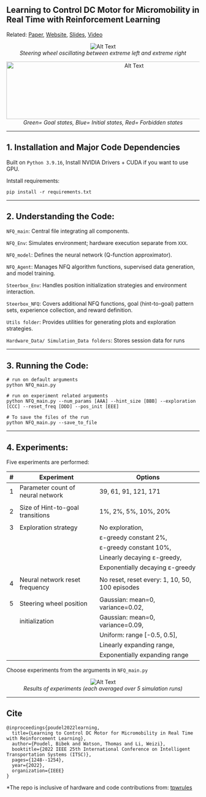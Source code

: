 ## Learning to Control DC Motor for Micromobility in Real Time with Reinforcement Learning

Related: [Paper](https://arxiv.org/abs/2108.00138),  [Website](https://stars-cs.github.io/projects/2022-06-poudel2022nfq),  [Slides](https://raw.githubusercontent.com/poudel-bibek/poudel-bibek.github.io/main/hosted_files/Other_files/NFQ_Golf_Cart.pdf), [Video](https://www.youtube.com/watch?v=TgZS54wQ3ss)


<p align="center">
  <img src="https://github.com/poudel-bibek/NFQ_Golf_Cart/blob/main/site_assets/oscillate_small.gif?raw=true" alt="Alt Text">
  <br>
  <i>Steering wheel oscillating between extreme left and extreme right</i>
</p>

<p align="center">
  <img src="https://github.com/poudel-bibek/NFQ_Golf_Cart/blob/main/site_assets/various_states.png?raw=true" width="650" height="150" alt="Alt Text">
  <br>
  <i>Green= Goal states, Blue= Initial states, Red= Forbidden states</i>
</p>

------
## 1. Installation and Major Code Dependencies

Built on `Python 3.9.16`, Install NVIDIA Drivers + CUDA if you want to use GPU.

Intstall requirements:

```
pip install -r requirements.txt 
```

------
## 2. Understanding the Code:

`NFQ_main`: Central file integrating all components.

`NFQ_Env`: Simulates environment; hardware execution separate from `XXX`.

`NFQ_model`: Defines the neural network (Q-function approximator).

`NFQ_Agent`: Manages NFQ algorithm functions, supervised data generation, and model training.

`Steerbox_Env`: Handles position initialization strategies and environment interaction.

`Steerbox_NFQ`: Covers additional NFQ functions, goal (hint-to-goal) pattern sets, experience collection, and reward definition.

`Utils folder`: Provides utilities for generating plots and exploration strategies.

`Hardware_Data/ Simulation_Data folders`: Stores session data for runs

------
## 3. Running the Code:

```
# run on default arguments
python NFQ_main.py 

# run on experiment related arguments
python NFQ_main.py --num_params [AAA] --hint_size [BBB] --exploration [CCC] --reset_freq [DDD] --pos_init [EEE]

# To save the files of the run
python NFQ_main.py --save_to_file
```

------
## 4. Experiments:

Five experiments are performed: 

| # | Experiment                        | Options                                                           |
|---|-----------------------------------|-------------------------------------------------------------------|
| 1 | Parameter count of neural network | 39, 61, 91, 121, 171                                              |
|   |                                   |                                                                   |
| 2 | Size of Hint-to-goal transitions  | 1%, 2%, 5%, 10%, 20%                                              |
|   |                                   |                                                                   |
| 3 | Exploration strategy              | No exploration,                                                   |
|   |                                   | ε-greedy constant 2%,                                            |
|   |                                   | ε-greedy constant 10%,                                            |
|   |                                   | Linearly decaying ε-greedy,                                       |
|   |                                   | Exponentially decaying ε-greedy                                   |
|   |                                   |                                                                   |
| 4 | Neural network reset frequency    | No reset, reset every: 1, 10, 50, 100 episodes                    |
|   |                                   |                                                                   |
| 5 | Steering wheel position           | Gaussian: mean=0, variance=0.02,                                  |
|   | initialization                    | Gaussian: mean=0, variance=0.09,                                  |
|   |                                   | Uniform: range [-0.5, 0.5],                                       |
|   |                                   | Linearly expanding range,                                         |
|   |                                   | Exponentially expanding range                                     |

Choose experiments from the arguments in `NFQ_main.py`

<p align="center">
  <img src="https://github.com/poudel-bibek/NFQ_Golf_Cart/blob/main/site_assets/experiments.png?raw=true" alt="Alt Text">
  <br>
  <i>Results of experiments (each averaged over 5 simulation runs)</i>
</p>

-------
## Cite

```
@inproceedings{poudel2022learning,
  title={Learning to Control DC Motor for Micromobility in Real Time with Reinforcement Learning},
  author={Poudel, Bibek and Watson, Thomas and Li, Weizi},
  booktitle={2022 IEEE 25th International Conference on Intelligent Transportation Systems (ITSC)},
  pages={1248--1254},
  year={2022},
  organization={IEEE}
}
```

*The repo is inclusive of hardware and code contributions from: [tpwrules](https://github.com/tpwrules)
